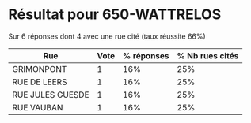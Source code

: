 # Résultat pour 650-WATTRELOS

Sur 6 réponses dont 4 avec une rue cité (taux réussite 66%)

| Rue | Vote | % réponses | % Nb rues cités|
|-----|------|------------|----------------|
| GRIMONPONT | 1 | 16% | 25%|
| RUE DE LEERS | 1 | 16% | 25%|
| RUE JULES GUESDE | 1 | 16% | 25%|
| RUE VAUBAN | 1 | 16% | 25%|
